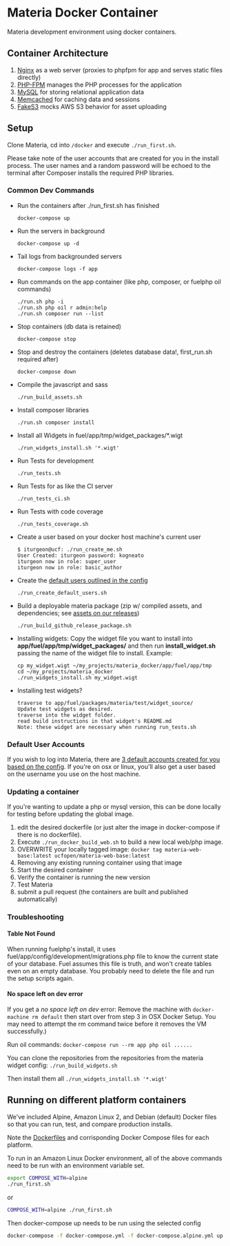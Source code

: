# Materia Docker Container

Materia development environment using docker containers.

## Container Architecture

 1. [Nginx](https://www.nginx.com/) as a web server (proxies to phpfpm for app and serves static files directly)
 3. [PHP-FPM](https://php-fpm.org/) manages the PHP processes for the application
 4. [MySQL](https://www.mysql.com/) for storing relational application data
 5. [Memcached](https://memcached.org/) for caching data and sessions
 6. [FakeS3](https://github.com/jubos/fake-s3) mocks AWS S3 behavior for asset uploading

## Setup

Clone Materia, cd into `/docker` and execute `./run_first.sh`.

Please take note of the user accounts that are created for you in the install process.  The user names and a random password will be echoed to the terminal after Composer installs the required PHP libraries.

### Common Dev Commands

* Run the containers after ./run_first.sh has finished
	```
	docker-compose up
	```
* Run the servers in background
	```
	docker-compose up -d
	```
* Tail logs from backgrounded servers
	```
	docker-compose logs -f app
	```
* Run commands on the app container (like php, composer, or fuelphp oil commands)
	```
	./run.sh php -i
	./run.sh php oil r admin:help
	./run.sh composer run --list
	```
* Stop containers (db data is retained)
	```
	docker-compose stop
	```
* Stop and destroy the containers (deletes database data!, first_run.sh required after)
	```
	docker-compose down
	```
* Compile the javascript and sass
	```
	./run_build_assets.sh
	```
* Install composer libraries
	```
	./run.sh composer install
	```
* Install all Widgets in fuel/app/tmp/widget_packages/*.wigt
	```
	./run_widgets_install.sh '*.wigt'
	```
* Run Tests for development
 	```
	./run_tests.sh
	```
* Run Tests for as like the CI server
 	```
	./run_tests_ci.sh
	```
* Run Tests with code coverage
 	```
	./run_tests_coverage.sh
	```
* Create a user based on your docker host machine's current user
 	```
	$ iturgeon@ucf: ./run_create_me.sh
	User Created: iturgeon password: kogneato
	iturgeon now in role: super_user
	iturgeon now in role: basic_author
	```
* Create the [default users outlined in the config](https://github.com/ucfopen/Materia/blob/master/fuel/app/config/materia.php#L56-L78)
	```
	./run_create_default_users.sh
	```
* Build a deployable materia package (zip w/ compiled assets, and dependencies; see [assets on our releases](https://github.com/ucfopen/Materia/releases))
	```
	./run_build_github_release_package.sh
	```
* Installing widgets: Copy the widget file you want to install into **app/fuel/app/tmp/widget\_packages/** and then run **install_widget.sh** passing the name of the widget file to install. Example:

    ```
    cp my_widget.wigt ~/my_projects/materia_docker/app/fuel/app/tmp
    cd ~/my_projects/materia_docker
    ./run_widgets_install.sh my_widget.wigt
    ```
* Installing test widgets?
    ```
    traverse to app/fuel/packages/materia/test/widget_source/
    Update test widgets as desired.
    traverse into the widget folder.
    read build instructions in that widget's README.md
    Note: these widget are necessary when running run_tests.sh
    ```
### Default User Accounts

If you wish to log into Materia, there are [3 default accounts created for you based on the config](https://github.com/ucfopen/Materia/blob/master/fuel/app/config/materia.php#L56-L78). If you're on osx or linux, you'll also get a user based on the username you use on the host machine.

### Updating a container

If you're wanting to update a php or mysql version, this can be done locally for testing before updating the global image.

1. edit the desired dockerfile (or just alter the image in docker-compose if there is no dockerfile).
2. Execute `./run_docker_build_web.sh` to build a new local web/php image.
3. OVERWRITE your locally tagged image: `docker tag materia-web-base:latest ucfopen/materia-web-base:latest`
4. Removing any existing running container using that image
5. Start the desired container
6. Verify the container is running the new version
7. Test Materia
8. submit a pull request (the containers are built and published automatically)

### Troubleshooting

#### Table Not Found

When running fuelphp's install, it uses fuel/app/config/development/migrations.php file to know the current state of your database. Fuel assumes this file is truth, and won't create tables even on an empty database. You probably need to delete the file and run the setup scripts again.

#### No space left on dev error

If you get a *no space left on dev* error: Remove the machine with `docker-machine rm default` then start over from step 3 in OSX Docker Setup. You may need to attempt the rm command twice before it removes the VM successfully.)

Run oil commands: `docker-compose run --rm app php oil ......`

You can clone the repositories from the repositories from the materia widget config:
`./run_build_widgets.sh`

Then install them all
`./run_widgets_install.sh '*.wigt'`

## Running on different platform containers

We've included Alpine, Amazon Linux 2, and Debian (default) Docker files so that you can run, test, and compare production installs.

Note the [Dockerfiles](https://github.com/ucfopen/Materia/tree/master/docker/dockerfiles) and corrisponding Docker Compose files for each platform.

To run in an Amazon Linux Docker environment, all of the above commands need to be run with an environment variable set.
```sh
export COMPOSE_WITH=alpine
./run_first.sh
```
or
```sh
COMPOSE_WITH=alpine ./run_first.sh

```
Then docker-compose up needs to be run using the selected config

```sh
docker-commpose -f docker-commpose.yml -f docker-compose.alpine.yml up

```
